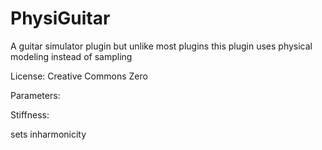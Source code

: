 # PhysiGuitar
A guitar simulator plugin but unlike most plugins this plugin uses physical modeling instead of sampling

License:
Creative Commons Zero

Parameters:

Stiffness: 

sets inharmonicity


